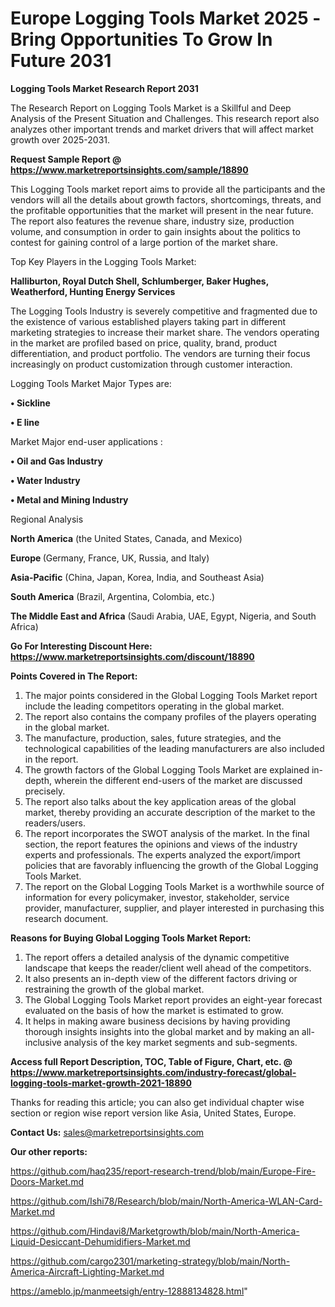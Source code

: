 # Europe Logging Tools Market 2025 -Bring Opportunities To Grow In Future 2031

<strong>Logging Tools Market Research Report 2031</strong>

The Research Report on Logging Tools Market is a Skillful and Deep Analysis of the Present Situation and Challenges. This research report also analyzes other important trends and market drivers that will affect market growth over 2025-2031.

<strong>Request Sample Report @ <a href=https://www.marketreportsinsights.com/sample/18890>https://www.marketreportsinsights.com/sample/18890</a></strong>

This Logging Tools market report aims to provide all the participants and the vendors will all the details about growth factors, shortcomings, threats, and the profitable opportunities that the market will present in the near future. The report also features the revenue share, industry size, production volume, and consumption in order to gain insights about the politics to contest for gaining control of a large portion of the market share.

Top Key Players in the Logging Tools Market:

<strong>Halliburton, Royal Dutch Shell, Schlumberger, Baker Hughes, Weatherford, Hunting Energy Services</strong>

The Logging Tools Industry is severely competitive and fragmented due to the existence of various established players taking part in different marketing strategies to increase their market share. The vendors operating in the market are profiled based on price, quality, brand, product differentiation, and product portfolio. The vendors are turning their focus increasingly on product customization through customer interaction.

Logging Tools Market Major Types are:

<strong>• Sickline

• E line</strong>

Market Major end-user applications :

<strong>• Oil and Gas Industry

• Water Industry

• Metal and Mining Industry</strong>

Regional Analysis

</u><strong><b>North America</b></strong> (the United States, Canada, and Mexico)

<strong><b>Europe </b></strong>(Germany, France, UK, Russia, and Italy)

<strong><b>Asia-Pacific</b></strong> (China, Japan, Korea, India, and Southeast Asia)

<strong><b>South America</b></strong> (Brazil, Argentina, Colombia, etc.)

<strong><b>The Middle East and Africa</b></strong> (Saudi Arabia, UAE, Egypt, Nigeria, and South Africa)

<strong>Go For Interesting Discount Here: <a href=https://www.marketreportsinsights.com/discount/18890>https://www.marketreportsinsights.com/discount/18890</a></strong>

<strong>Points Covered in The Report:</strong>
<ol>
  <li>The major points considered in the Global Logging Tools Market report include the leading competitors operating in the global market.</li>
  <li>The report also contains the company profiles of the players operating in the global market.</li>
  <li>The manufacture, production, sales, future strategies, and the technological capabilities of the leading manufacturers are also included in the report.</li>
  <li>The growth factors of the Global Logging Tools Market are explained in-depth, wherein the different end-users of the market are discussed precisely.</li>
  <li>The report also talks about the key application areas of the global market, thereby providing an accurate description of the market to the readers/users.</li>
  <li>The report incorporates the SWOT analysis of the market. In the final section, the report features the opinions and views of the industry experts and professionals. The experts analyzed the export/import policies that are favorably influencing the growth of the Global Logging Tools Market.</li>
  <li>The report on the Global Logging Tools Market is a worthwhile source of information for every policymaker, investor, stakeholder, service provider, manufacturer, supplier, and player interested in purchasing this research document.</li>
</ol>
<strong>Reasons for Buying Global Logging Tools Market Report:</strong>

<ol>
  <li>The report offers a detailed analysis of the dynamic competitive landscape that keeps the reader/client well ahead of the competitors.</li>
  <li>It also presents an in-depth view of the different factors driving or restraining the growth of the global market.</li>
  <li>The Global Logging Tools Market report provides an eight-year forecast evaluated on the basis of how the market is estimated to grow.</li>
  <li>It helps in making aware business decisions by having providing thorough insights insights into the global market and by making an all-inclusive analysis of the key market segments and sub-segments.</li>
</ol>
<strong>Access full Report Description, TOC, Table of Figure, Chart, etc. @ <a href=https://www.marketreportsinsights.com/industry-forecast/global-logging-tools-market-growth-2021-18890>https://www.marketreportsinsights.com/industry-forecast/global-logging-tools-market-growth-2021-18890</a></strong>


Thanks for reading this article; you can also get individual chapter wise section or region wise report version like Asia, United States, Europe.

<strong>Contact Us:</strong>
sales@marketreportsinsights.com

<strong>Our other reports:</strong>

<a href=https://github.com/haq235/report-research-trend/blob/main/Europe-Fire-Doors-Market.md>https://github.com/haq235/report-research-trend/blob/main/Europe-Fire-Doors-Market.md</a>

<a href=https://github.com/Ishi78/Research/blob/main/North-America-WLAN-Card-Market.md>https://github.com/Ishi78/Research/blob/main/North-America-WLAN-Card-Market.md</a>

<a href=https://github.com/Hindavi8/Marketgrowth/blob/main/North-America-Liquid-Desiccant-Dehumidifiers-Market.md>https://github.com/Hindavi8/Marketgrowth/blob/main/North-America-Liquid-Desiccant-Dehumidifiers-Market.md</a>

<a href=https://github.com/cargo2301/marketing-strategy/blob/main/North-America-Aircraft-Lighting-Market.md>https://github.com/cargo2301/marketing-strategy/blob/main/North-America-Aircraft-Lighting-Market.md</a>

<a href=https://ameblo.jp/manmeetsigh/entry-12888134828.html>https://ameblo.jp/manmeetsigh/entry-12888134828.html</a>"
